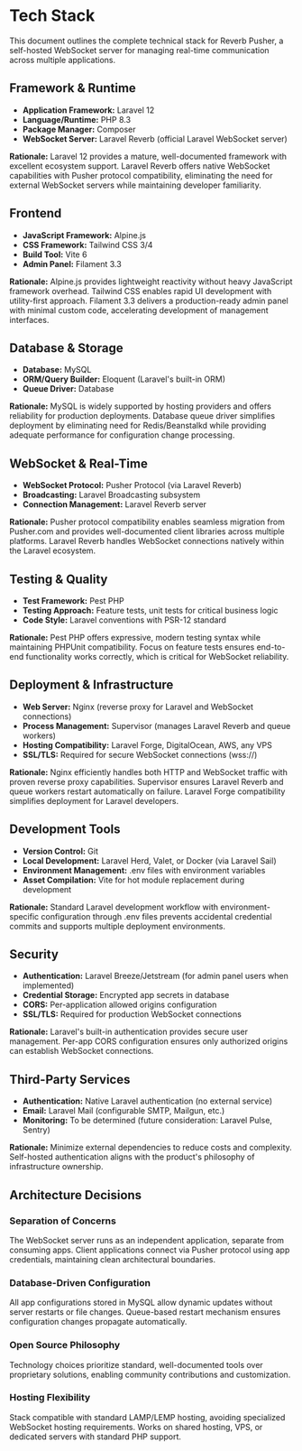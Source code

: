 # Tech Stack

This document outlines the complete technical stack for Reverb Pusher, a self-hosted WebSocket server for managing real-time communication across multiple applications.

## Framework & Runtime

- **Application Framework:** Laravel 12
- **Language/Runtime:** PHP 8.3
- **Package Manager:** Composer
- **WebSocket Server:** Laravel Reverb (official Laravel WebSocket server)

**Rationale:** Laravel 12 provides a mature, well-documented framework with excellent ecosystem support. Laravel Reverb offers native WebSocket capabilities with Pusher protocol compatibility, eliminating the need for external WebSocket servers while maintaining developer familiarity.

## Frontend

- **JavaScript Framework:** Alpine.js
- **CSS Framework:** Tailwind CSS 3/4
- **Build Tool:** Vite 6
- **Admin Panel:** Filament 3.3

**Rationale:** Alpine.js provides lightweight reactivity without heavy JavaScript framework overhead. Tailwind CSS enables rapid UI development with utility-first approach. Filament 3.3 delivers a production-ready admin panel with minimal custom code, accelerating development of management interfaces.

## Database & Storage

- **Database:** MySQL
- **ORM/Query Builder:** Eloquent (Laravel's built-in ORM)
- **Queue Driver:** Database

**Rationale:** MySQL is widely supported by hosting providers and offers reliability for production deployments. Database queue driver simplifies deployment by eliminating need for Redis/Beanstalkd while providing adequate performance for configuration change processing.

## WebSocket & Real-Time

- **WebSocket Protocol:** Pusher Protocol (via Laravel Reverb)
- **Broadcasting:** Laravel Broadcasting subsystem
- **Connection Management:** Laravel Reverb server

**Rationale:** Pusher protocol compatibility enables seamless migration from Pusher.com and provides well-documented client libraries across multiple platforms. Laravel Reverb handles WebSocket connections natively within the Laravel ecosystem.

## Testing & Quality

- **Test Framework:** Pest PHP
- **Testing Approach:** Feature tests, unit tests for critical business logic
- **Code Style:** Laravel conventions with PSR-12 standard

**Rationale:** Pest PHP offers expressive, modern testing syntax while maintaining PHPUnit compatibility. Focus on feature tests ensures end-to-end functionality works correctly, which is critical for WebSocket reliability.

## Deployment & Infrastructure

- **Web Server:** Nginx (reverse proxy for Laravel and WebSocket connections)
- **Process Management:** Supervisor (manages Laravel Reverb and queue workers)
- **Hosting Compatibility:** Laravel Forge, DigitalOcean, AWS, any VPS
- **SSL/TLS:** Required for secure WebSocket connections (wss://)

**Rationale:** Nginx efficiently handles both HTTP and WebSocket traffic with proven reverse proxy capabilities. Supervisor ensures Laravel Reverb and queue workers restart automatically on failure. Laravel Forge compatibility simplifies deployment for Laravel developers.

## Development Tools

- **Version Control:** Git
- **Local Development:** Laravel Herd, Valet, or Docker (via Laravel Sail)
- **Environment Management:** .env files with environment variables
- **Asset Compilation:** Vite for hot module replacement during development

**Rationale:** Standard Laravel development workflow with environment-specific configuration through .env files prevents accidental credential commits and supports multiple deployment environments.

## Security

- **Authentication:** Laravel Breeze/Jetstream (for admin panel users when implemented)
- **Credential Storage:** Encrypted app secrets in database
- **CORS:** Per-application allowed origins configuration
- **SSL/TLS:** Required for production WebSocket connections

**Rationale:** Laravel's built-in authentication provides secure user management. Per-app CORS configuration ensures only authorized origins can establish WebSocket connections.

## Third-Party Services

- **Authentication:** Native Laravel authentication (no external service)
- **Email:** Laravel Mail (configurable SMTP, Mailgun, etc.)
- **Monitoring:** To be determined (future consideration: Laravel Pulse, Sentry)

**Rationale:** Minimize external dependencies to reduce costs and complexity. Self-hosted authentication aligns with the product's philosophy of infrastructure ownership.

## Architecture Decisions

### Separation of Concerns
The WebSocket server runs as an independent application, separate from consuming apps. Client applications connect via Pusher protocol using app credentials, maintaining clean architectural boundaries.

### Database-Driven Configuration
All app configurations stored in MySQL allow dynamic updates without server restarts or file changes. Queue-based restart mechanism ensures configuration changes propagate automatically.

### Open Source Philosophy
Technology choices prioritize standard, well-documented tools over proprietary solutions, enabling community contributions and customization.

### Hosting Flexibility
Stack compatible with standard LAMP/LEMP hosting, avoiding specialized WebSocket hosting requirements. Works on shared hosting, VPS, or dedicated servers with standard PHP support.
